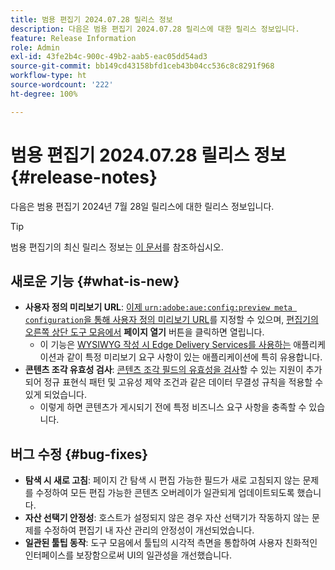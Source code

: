 ```yaml
---
title: 범용 편집기 2024.07.28 릴리스 정보
description: 다음은 범용 편집기 2024.07.28 릴리스에 대한 릴리스 정보입니다.
feature: Release Information
role: Admin
exl-id: 43fe2b4c-900c-49b2-aab5-eac05dd54ad3
source-git-commit: bb149cd43158bfd1ceb43b04cc536c8c8291f968
workflow-type: ht
source-wordcount: '222'
ht-degree: 100%

---
```


# 범용 편집기 2024.07.28 릴리스 정보 {#release-notes}

다음은 범용 편집기 2024년 7월 28일 릴리스에 대한 릴리스 정보입니다.

>[!TIP]
>
>범용 편집기의 최신 릴리스 정보는 [이 문서](/help/release-notes/universal-editor/current.md)를 참조하십시오.

## 새로운 기능 {#what-is-new}

* **사용자 정의 미리보기 URL**: [이제 `urn:adobe:aue:config:preview meta configuration`을 통해 사용자 정의 미리보기 URL](/help/implementing/universal-editor/customizing.md#custom-preview-urls)를 지정할 수 있으며, [편집기의 오른쪽 상단 도구 모음에서](/help/sites-cloud/authoring/universal-editor/navigation.md#universal-editor-toolbar) **페이지 열기** 버튼을 클릭하면 열립니다.
   * 이 기능은 [WYSIWYG 작성 시 Edge Delivery Services를 사용하는](https://www.aem.live/docs/aem-authoring) 애플리케이션과 같이 특정 미리보기 요구 사항이 있는 애플리케이션에 특히 유용합니다.
* **콘텐츠 조각 유효성 검사**: [콘텐츠 조각 필드의 유효성을 검사](/help/assets/content-fragments/content-fragments-models.md#validation)할 수 있는 지원이 추가되어 정규 표현식 패턴 및 고유성 제약 조건과 같은 데이터 무결성 규칙을 적용할 수 있게 되었습니다.
   * 이렇게 하면 콘텐츠가 게시되기 전에 특정 비즈니스 요구 사항을 충족할 수 있습니다.

## 버그 수정 {#bug-fixes}

* **탐색 시 새로 고침**: 페이지 간 탐색 시 편집 가능한 필드가 새로 고침되지 않는 문제를 수정하여 모든 편집 가능한 콘텐츠 오버레이가 일관되게 업데이트되도록 했습니다.
* **자산 선택기 안정성**: 호스트가 설정되지 않은 경우 자산 선택기가 작동하지 않는 문제를 수정하여 편집기 내 자산 관리의 안정성이 개선되었습니다.
* **일관된 툴팁 동작**: 도구 모음에서 툴팁의 시각적 측면을 통합하여 사용자 친화적인 인터페이스를 보장함으로써 UI의 일관성을 개선했습니다.
